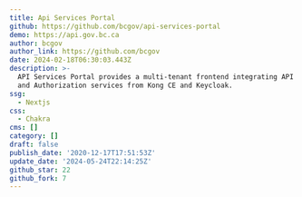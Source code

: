 ```yaml
---
title: Api Services Portal
github: https://github.com/bcgov/api-services-portal
demo: https://api.gov.bc.ca
author: bcgov
author_link: https://github.com/bcgov
date: 2024-02-18T06:30:03.443Z
description: >-
  API Services Portal provides a multi-tenant frontend integrating API Gateway
  and Authorization services from Kong CE and Keycloak.
ssg:
  - Nextjs
css:
  - Chakra
cms: []
category: []
draft: false
publish_date: '2020-12-17T17:51:53Z'
update_date: '2024-05-24T22:14:25Z'
github_star: 22
github_fork: 7
---
```

